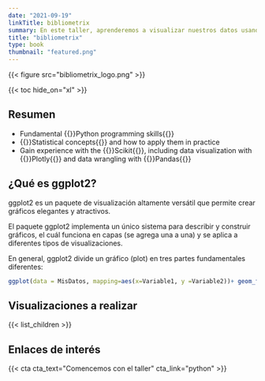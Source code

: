 ```yaml
---
date: "2021-09-19"
linkTitle: bibliometrix
summary: En este taller, aprenderemos a visualizar nuestros datos usando el paquete biliometrix.
title: "bibliometrix"
type: book
thumbnail: "featured.png"
---
```


{{< figure src="bibliometrix_logo.png" >}}

{{< toc hide_on="xl" >}}

## Resumen

- Fundamental {{<hl>}}Python programming skills{{</hl>}}
- {{<hl>}}Statistical concepts{{</hl>}} and how to apply them in practice
- Gain experience with the {{<hl>}}Scikit{{</hl>}}, including data visualization with {{<hl>}}Plotly{{</hl>}} and data wrangling with {{<hl>}}Pandas{{</hl>}}

## ¿Qué es ggplot2?

ggplot2 es un paquete de visualización altamente versátil que permite crear gráficos elegantes y atractivos.

El paquete ggplot2 implementa un único sistema para describir y construir gráficos, el cuál funciona en capas (se agrega una a una) y se aplica a diferentes tipos de visualizaciones. 

En general, ggplot2 divide un gráfico (plot) en tres partes fundamentales diferentes: 

```r
ggplot(data = MisDatos, mapping=aes(x=Variable1, y =Variable2))+ geom_function()
```

## Visualizaciones a realizar

{{< list_children >}}


## Enlaces de interés


{{< cta cta_text="Comencemos con el taller" cta_link="python" >}}

